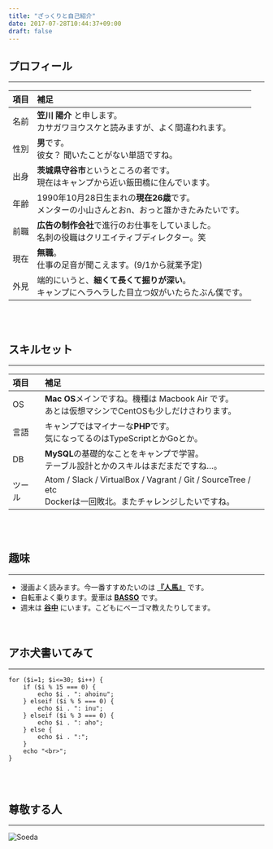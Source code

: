 ```yaml
---
title: "ざっくりと自己紹介"
date: 2017-07-28T10:44:37+09:00
draft: false
---
```


## プロフィール
---

| 項目 | 補足 |
| :--- | :--- |
| 名前 | **笠川 陽介** と申します。<br>カサガワヨウスケと読みますが、よく間違われます。 |
| 性別 | **男**です。<br>彼女？ 聞いたことがない単語ですね。 |
| 出身 | **茨城県守谷市**というところの者です。<br>現在はキャンプから近い飯田橋に住んでいます。 |
| 年齢 | 1990年10月28日生まれの**現在26歳**です。<br>メンターの小山さんとおn、おっと誰かきたみたいです。 |
| 前職 | **広告の制作会社**で進行のお仕事をしていました。<br>名刺の役職はクリエイティブディレクター。笑 |
| 現在 | **無職**。<br>仕事の足音が聞こえます。(9/1から就業予定) |
| 外見 | 端的にいうと、**細くて長くて掘りが深い**。<br>キャンプにヘラヘラした目立つ奴がいたらたぶん僕です。 |

<br><br>

## スキルセット
---

| 項目 | 補足 |
| :--- | :--- |
| OS | **Mac OS**メインですね。機種は Macbook Air です。<br>あとは仮想マシンでCentOSも少しだけさわります。 |
| 言語 | キャンプではマイナーな**PHP**です。<br>気になってるのはTypeScriptとかGoとか。 |
| DB | **MySQL**の基礎的なことをキャンプで学習。<br>テーブル設計とかのスキルはまだまだですね…。 |
| ツール | Atom / Slack / VirtualBox / Vagrant / Git / SourceTree / etc<br>Dockerは一回敗北。またチャレンジしたいですね。 |

<br><br>

## 趣味
---
* 漫画よく読みます。今一番すすめたいのは **[『人馬』](https://www.amazon.co.jp/dp/4781615112)** です。
* 自転車よく乗ります。愛車は **[BASSO](http://ysroad.co.jp/shinjuku-custom/wp-content/uploads/2016/04/dsc5808.jpg)** です。
* 週末は **[谷中](http://www.yanakaginza.com/)** にいます。こどもにベーゴマ教えたりしてます。
<br><br><br>

## アホ犬書いてみて
---

```php:ahoinu.php
for ($i=1; $i<=30; $i++) {
    if ($i % 15 === 0) {
        echo $i . ": ahoinu";
    } elseif ($i % 5 === 0) {
        echo $i . ": inu";
    } elseif ($i % 3 === 0) {
        echo $i . ": aho";
    } else {
        echo $i . ":";
    }
    echo "<br>";
}
```

<br><br>

## 尊敬する人
---
![Soeda](https://www.geekjob.jp/wp-content/uploads/2016/02/IMG_5056.jpg "Soeda")

